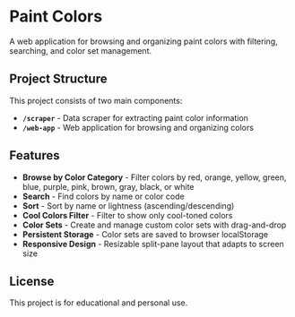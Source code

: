 # Paint Colors

A web application for browsing and organizing paint colors with filtering, searching, and color set management.

## Project Structure

This project consists of two main components:

- **`/scraper`** - Data scraper for extracting paint color information
- **`/web-app`** - Web application for browsing and organizing colors

## Features

- **Browse by Color Category** - Filter colors by red, orange, yellow, green, blue, purple, pink, brown, gray, black, or white
- **Search** - Find colors by name or color code
- **Sort** - Sort by name or lightness (ascending/descending)
- **Cool Colors Filter** - Filter to show only cool-toned colors
- **Color Sets** - Create and manage custom color sets with drag-and-drop
- **Persistent Storage** - Color sets are saved to browser localStorage
- **Responsive Design** - Resizable split-pane layout that adapts to screen size

## License

This project is for educational and personal use.
